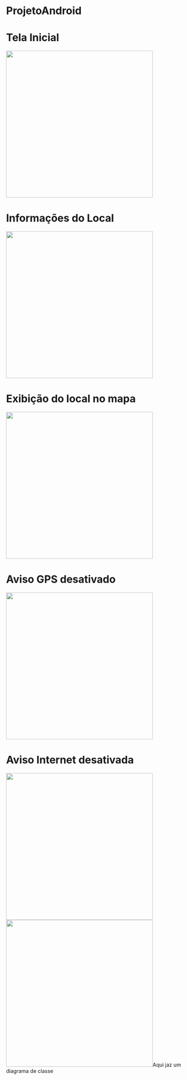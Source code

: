# ProjetoAndroid
<b><h1>Tela Inicial</h1></b><p>
<img src="https://github.com/igorlimasan/ProjetoAndroid/blob/master/prints/Screenshot_20161003-095156.png" width=400><br>
<b><h1>Informações do Local</h1></b><p>
<img src="https://github.com/igorlimasan/ProjetoAndroid/blob/master/prints/Screenshot_20161003-095202.png" width=400><br>
<b><h1>Exibição do local no mapa</h1></b><p>
<img src="https://github.com/igorlimasan/ProjetoAndroid/blob/master/prints/Screenshot_20161003-095301.png" width=400><br>
<b><h1>Aviso GPS desativado</h1></b><p>
<img src="https://github.com/igorlimasan/ProjetoAndroid/blob/master/prints/Screenshot_20161003-095354.png" width=400><br>
<b><h1>Aviso Internet desativada</h1></b><p>
<img src="https://github.com/igorlimasan/ProjetoAndroid/blob/master/prints/Screenshot_20161003-095405.png" width=400)><br>
<img src="https://github.com/igorlimasan/ProjetoAndroid/blob/master/prints/Screenshot_20161003-095405.png" width=400)>Aqui jaz um diagrama de classe<br>






